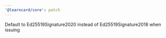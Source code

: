 ```yaml
---
'@learncard/core': patch
---
```


Default to Ed25519Signature2020 instead of Ed25519Signature2018 when issuing
